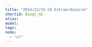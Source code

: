 ```yaml
---
title: "2014/12/15 CA Extraordinaire"
shortid: B1eql_mI-
alias:
model:
tags:
node: 
  - "cc"
---
```

